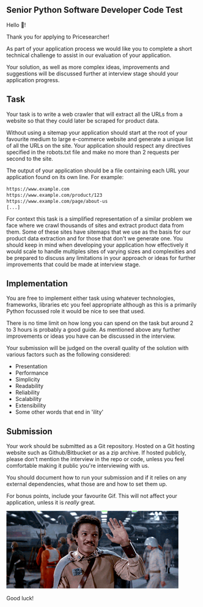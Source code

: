 ## Senior Python Software Developer Code Test

Hello 👋!

Thank you for applying to Pricesearcher!

As part of your application process we would like you to complete a short
technical challenge to assist in our evaluation of your application.

Your solution, as well as more complex ideas, improvements
and suggestions will be discussed further at interview stage should your
application progress.

## Task

Your task is to write a web crawler that will extract all the URLs from a website so that
they could later be scraped for product data.

Without using a sitemap your application should start at the root of your favourite medium to large e-commerce
website and generate a unique list of all the URLs on the site. Your application should respect
any directives specified in the robots.txt file and make no more than 2 requests per second
to the site.

The output of your application should be a file containing each URL your application found
on its own line. For example:

```
https://www.example.com
https://www.example.com/product/123
https://www.example.com/page/about-us
[...]
```

For context this task is a simplified representation of a similar problem we face where we
crawl thousands of sites and extract product data from them. Some of these sites have sitemaps
that we use as the basis for our product data extraction and for those that don't we generate one.
You should keep in mind when developing your application how effectively it would scale to handle
multiples sites of varying sizes and complexities and be prepared to discuss any limitations in your approach
or ideas for further improvements that could be made at interview stage.

## Implementation

You are free to implement either task using whatever technologies, frameworks, libraries etc you
feel appropriate although as this is a primarily Python focussed role it would be nice to see
that used.

There is no time limit on how long you can spend on the task but around 2 to 3
hours is probably a good guide. As mentioned above any further improvements or
ideas you have can be discussed in the interview.

Your submission will be judged on the overall quality of the solution with
various factors such as the following considered:

- Presentation
- Performance
- Simplicity
- Readability
- Reliability
- Scalability
- Extensibility
- Some other words that end in 'ility'

## Submission

Your work should be submitted as a Git repository. Hosted on a Git hosting website
such as Github/Bitbucket or as a zip archive. If hosted publicly, please don't
mention the interview in the repo or code, unless you feel comfortable making it
public you're interviewing with us.

You should document how to run your submission and if it relies on any
external dependencies, what those are and how to set them up.

For bonus points, include your favourite Gif. This will not affect your
application, unless it is _really_ great.

![good luck](good_luck.gif)

Good luck!
